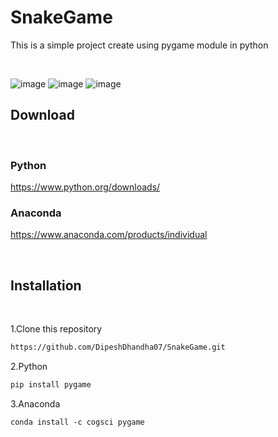 # SnakeGame
This is a simple project create using pygame module in python

<br>

![image](https://github.com/DipeshDhandha07/SnakeGame/assets/55910147/a6f1195f-97a3-4fde-91b2-7f7d518ccfbf)
![image](https://github.com/DipeshDhandha07/SnakeGame/assets/55910147/6851236c-da32-4eea-95ce-3e68db178262)
![image](https://github.com/DipeshDhandha07/SnakeGame/assets/55910147/a3b9e529-0f32-4b29-bc86-3f9943740ea9)


## Download
<br>

### Python

https://www.python.org/downloads/
<br>

### Anaconda

https://www.anaconda.com/products/individual

<br>

## Installation

<br>

1.Clone this repository

```html
https://github.com/DipeshDhandha07/SnakeGame.git
```

2.Python

```html
pip install pygame
````

3.Anaconda

````html
conda install -c cogsci pygame 
````
